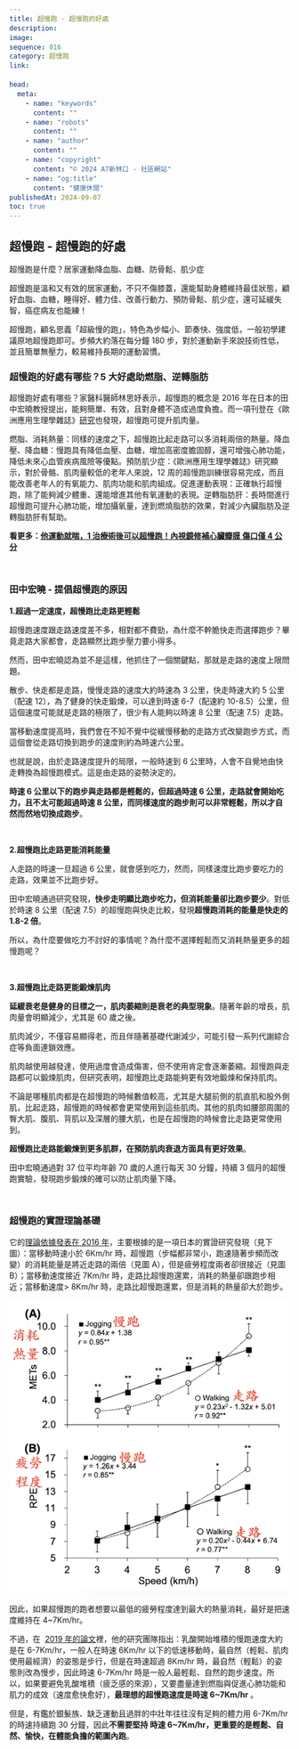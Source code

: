 ```yaml
---
title: 超慢跑 - 超慢跑的好處
description:
image:
sequence: 016
category: 超慢跑
link:

head:
  meta:
    - name: "keywords"
      content: ""
    - name: "robots"
      content: ""
    - name: "author"
      content: ""
    - name: "copyright"
      content: "© 2024 A7新林口 - 社區網站"
    - name: "og:title"
      content: "健康休閒"
publishedAt: 2024-09-07
toc: true
---
```


## 超慢跑 - 超慢跑的好處

超慢跑是什麼？居家運動降血脂、血糖、防骨鬆、肌少症

超慢跑是溫和又有效的居家運動，不只不傷膝蓋，還能幫助身體維持最佳狀態，顧好血脂、血糖，睡得好、體力佳、改善行動力、預防骨鬆、肌少症，還可延緩失智，癌症病友也能練！

超慢跑，顧名思義「超級慢的跑」，特色為步幅小、節奏快、強度低，一般初學建議原地超慢跑即可。步頻大約落在每分鐘 180 步，對於運動新手來說技術性低，並且簡單無壓力，較易維持長期的運動習慣。

### 超慢跑的好處有哪些？5 大好處助燃脂、逆轉脂肪

超慢跑好處有哪些？家醫科醫師林思妤表示，超慢跑的概念是 2016 年在日本的田中宏曉教授提出，能夠簡單、有效，且對身體不造成過度負擔。而一項刊登在《歐洲應用生理學雜誌》[研究](https://pubmed.ncbi.nlm.nih.gov/27848017/)也發現，超慢跑可提升肌肉量。

燃脂、消耗熱量：同樣的速度之下，超慢跑比起走路可以多消耗兩倍的熱量。降血壓、降血糖：慢跑具有降低血壓、血糖，增加高密度膽固醇，還可增強心肺功能，降低未來心血管疾病風險等優點。預防肌少症：《歐洲應用生理學雜誌》研究顯示，對於骨骼、肌肉量較低的老年人來說，12 周的超慢跑訓練很容易完成，而且能改善老年人的有氧能力、肌肉功能和肌肉組成。促進運動表現：正確執行超慢跑，除了能夠減少體重、還能增進其他有氧運動的表現。逆轉脂肪肝：長時間進行超慢跑可提升心肺功能，增加攝氧量，達到燃燒脂肪的效果，對減少內臟脂肪及逆轉脂肪肝有幫助。

**看更多：[他運動就喘，1 治療術後可以超慢跑！內視鏡修補心臟瓣膜 傷口僅 4 公分](https://health.tvbs.com.tw/nutrition/347548)**

<br>

### 田中宏曉 - 提倡超慢跑的原因

**1.超過一定速度，超慢跑比走路更輕鬆**

超慢跑速度跟走路速度差不多，相對都不費勁，為什麼不幹脆快走而選擇跑步？畢竟走路大家都會，走路顯然比跑步壓力要小得多。

然而，田中宏曉認為並不是這樣，他抓住了一個關鍵點，那就是走路的速度上限問題。

散步、快走都是走路，慢慢走路的速度大約時速為 3 公里，快走時速大約 5 公里（配速 12），為了健身的快走鍛煉，可以達到時速 6-7（配速約 10-8.5）公里，但這個速度可能就是走路的極限了，很少有人能夠以時速 8 公里（配速 7.5）走路。

當移動速度提高時，我們會在不知不覺中從緩慢移動的走路方式改變跑步方式，而這個會從走路切換到跑步的速度則約為時速六公里。

也就是說，由於走路速度提升的局限，一般時速到 6 公里時，人會不自覺地由快走轉換為超慢跑模式。這是由走路的姿勢決定的。

**時速 6 公里以下的跑步與走路都是輕鬆的，但超過時速 6 公里，走路就會開始吃力，且不太可能超過時速 8 公里，而同樣速度的跑步則可以非常輕鬆，所以才自然而然地切換成跑步**。

<br>

**2.超慢跑比走路更能消耗能量**

人走路的時速一旦超過 6 公里，就會感到吃力，然而，同樣速度比跑步要吃力的走路，效果並不比跑步好。

田中宏曉通過研究發現，**快步走明顯比跑步吃力，但消耗能量卻比跑步要少**。對低於時速 8 公里（配速 7.5）的超慢跑與快走比較，發現**超慢跑消耗的能量是快走的 1.8-2 倍**。

所以，為什麼要做吃力不討好的事情呢？為什麼不選擇輕鬆而又消耗熱量更多的超慢跑呢？

<br>

**3.超慢跑比走路更能鍛煉肌肉**

**延緩衰老是健身的目標之一，肌肉萎縮則是衰老的典型現象**。隨著年齡的增長，肌肉量會明顯減少，尤其是 60 歲之後。

肌肉減少，不僅容易顯得老，而且伴隨著基礎代謝減少，可能引發一系列代謝綜合症等負面連鎖效應。

肌肉越使用越發達，使用過度會造成傷害，但不使用肯定會逐漸萎縮。超慢跑與走路都可以鍛煉肌肉，但研究表明，超慢跑比走路能夠更有效地鍛煉和保持肌肉。

不論是哪種肌肉都是在超慢跑的時候數值較高，尤其是大腿前側的肌直肌和股外側肌，比起走路，超慢跑的時候都會更常使用到這些肌肉。其他的肌肉如腰部周圍的臀大肌、腹肌、背肌以及深層的腰大肌，也是在超慢跑的時候會比走路更常使用到。

**超慢跑比走路能鍛煉到更多肌群，在預防肌肉衰退方面具有更好效果**。

田中宏曉通過對 37 位平均年齡 70 歲的人進行每天 30 分鐘，持續 3 個月的超慢跑實驗，發現跑步鍛煉的確可以防止肌肉量下降。

<br>

### 超慢跑的實證理論基礎

它的[理論依據發表在 2016 年](https://paulogentil.com/pdf/Effects%20of%20a%2012%E2%80%91week%2C%20short%E2%80%91interval%2C%20intermittent%2C%20low%E2%80%91intensity%2C%20slow%E2%80%91jogging%20program%20on%20skeletal%20muscle%2C%20fat%20infiltration%2C%20and%20fitness%20in%20older%20adults%20-%20randomized%20controlled%20trial.pdf)，主要根據的是一項日本的實證研究發現（見下圖）：當移動時速小於 6Km/hr 時，超慢跑（步幅都非常小，跑速隨著步頻而改變）的消耗能量是將近走路的兩倍（見圖 A），但是疲勞程度兩者卻很接近（見圖 B）；當移動速度接近 7Km/hr 時，走路比超慢跑還累，消耗的熱量卻跟跑步相近；當移動速度> 8Km/hr 時，走路比超慢跑還累，但是消耗的熱量卻大於跑步。

![f016-01.png](/images/fitness/f016-01.png)

因此，如果超慢跑的跑者想要以最低的疲勞程度達到最大的熱量消耗，最好是把速度維持在 4~7Km/hr。

不過，在  [2019 年的論文](https://jkes.eu/api/files/view/2000020.pdf)裡，他的研究團隊指出：乳酸開始堆積的慢跑速度大約是在 6-7Km/hr，一般人在時速 6Km/hr 以下的低速移動時，最自然（輕鬆、肌肉使用最經濟）的姿態是步行，但是在時速超過 8Km/hr 時，最自然（輕鬆）的姿態則改為慢步，因此時速 6-7Km/hr 時是一般人最輕鬆、自然的跑步速度。所以，如果要避免乳酸堆積（疲乏感的來源），又要盡量達到燃脂與促進心肺功能和肌力的成效（速度愈快愈好），**最理想的超慢跑速度是時速 6~7Km/hr** 。

但是，有鑑於銀髮族、缺乏運動且過胖的中壯年往往沒有足夠的體力用 6-7Km/hr 的時速持續跑 30 分鐘，因此**不需要堅持 時速 6~7Km/hr，更重要的是輕鬆、自然、愉快，在體能負擔的範圍內跑**。
